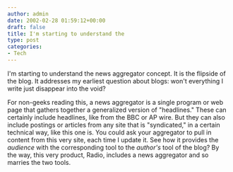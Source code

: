 ```yaml
---
author: admin
date: 2002-02-28 01:59:12+00:00
draft: false
title: I'm starting to understand the
type: post
categories:
- Tech
---
```


I'm starting to understand the news aggregator concept. It is the flipside of the blog. It addresses my earliest question about blogs: won't everything I write just disappear into the void?

For non-geeks reading this, a news aggregator is a single program or web page that gathers together a generalized version of "headlines." These can certainly include headlines, like from the BBC or AP wire. But they can also include postings or articles from any site that is "syndicated," in a certain technical way, like this one is. You could ask your aggregator to pull in content from this very site, each time I update it. See how it provides the _audience_ with the corresponding tool to the _author's_ tool of the blog?  By the way, this very product, Radio, includes a news aggregator and so marries the two tools.
